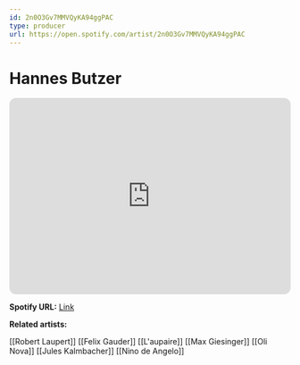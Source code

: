 ```yaml
---
id: 2n0O3Gv7MMVQyKA94ggPAC
type: producer
url: https://open.spotify.com/artist/2n0O3Gv7MMVQyKA94ggPAC
---
```

# Hannes Butzer

<iframe style="border-radius:12px" src="https://open.spotify.com/embed/artist/2n0O3Gv7MMVQyKA94ggPAC" width="100%" height="352" frameBorder="0" allowfullscreen="" allow="autoplay; clipboard-write; encrypted-media; fullscreen; picture-in-picture" loading="lazy"></iframe>

**Spotify URL:** [Link](https://open.spotify.com/artist/2n0O3Gv7MMVQyKA94ggPAC)

**Related artists:**

[[Robert Laupert]]
[[Felix Gauder]]
[[L'aupaire]]
[[Max Giesinger]]
[[Oli Nova]]
[[Jules Kalmbacher]]
[[Nino de Angelo]]
